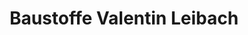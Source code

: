 ---
title: "Baustoffe Valentin Leibach"
url: /burgebrach/baustoffe-valentin-leibach/
shop: Baustoffe
---